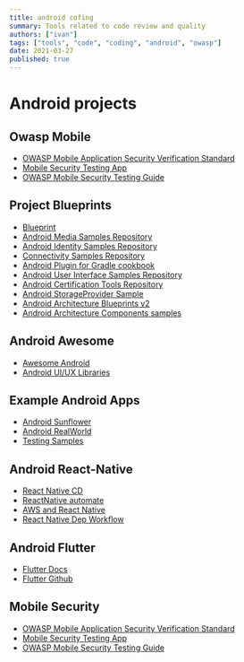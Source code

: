 ```yaml
---
title: android cofing
summary: Tools related to code review and quality
authors: ["ivan"]
tags: ["tools", "code", "coding", "android", "owasp"]
date: 2021-03-27
published: true
---
```


# Android projects

## Owasp Mobile

- [OWASP Mobile Application Security Verification Standard](https://github.com/OWASP/owasp-masvs)
- [Mobile Security Testing App](https://mobile-security.gitbook.io/mobile-security-testing-guide/)
- [OWASP Mobile Security Testing Guide](https://github.com/OWASP/owasp-mstg/)

## Project Blueprints

- [Blueprint](https://github.com/Comcast/blueprint)
- [Android Media Samples Repository](https://github.com/android/media-samples)
- [Android Identity Samples Repository](https://github.com/android/identity-samples)
- [Connectivity Samples Repository](https://github.com/android/connectivity-samples)
- [Android Plugin for Gradle cookbook](https://github.com/android/gradle-recipes)
- [Android User Interface Samples Repository](https://github.com/android/user-interface-samples)
- [Android Certification Tools Repository](https://github.com/android/security-certification-resources)
- [Android StorageProvider Sample](https://github.com/android/storage-samples/tree/main/StorageProvider)
- [Android Architecture Blueprints v2](https://github.com/android/architecture-samples)
- [Android Architecture Components samples](https://github.com/android/architecture-components-samples)

## Android Awesome

- [Awesome Android](https://github.com/JStumpp/awesome-android)
- [Android UI/UX Libraries](https://github.com/wasabeef/awesome-android-ui)

## Example Android Apps

- [Android Sunflower](https://github.com/android/sunflower)
- [Android RealWorld](https://github.com/DrewCarlson/realworld-android-kotlin)
- [Testing Samples](https://github.com/android/testing-samples)

## Android React-Native

- [React Native CD](https://blog.usejournal.com/react-native-continuous-deployment-628468f2e2f1)
- [ReactNative automate][automate-react-native]
- [AWS and React Native](https://medium.com/react-native-training/getting-started-with-react-native-and-flow-d40f55746809)
- [React Native Dep Workflow](https://hanno.co/journal/bitrise-deployment-workflow-react-native)

## Android Flutter

- [Flutter Docs](https://flutter.dev/)
- [Flutter Github](https://github.com/flutter/flutter)

## Mobile Security

- [OWASP Mobile Application Security Verification Standard](https://github.com/OWASP/owasp-masvs)
- [Mobile Security Testing App](https://mobile-security.gitbook.io/mobile-security-testing-guide/)
- [OWASP Mobile Security Testing Guide](https://github.com/OWASP/owasp-mstg/)

<!-- resources -->
[automate-react-native]: https://medium.com/itjet/how-to-automate-deploy-and-release-of-react-native-app-setup-ci-cd-in-2020-85bdec823bc4
